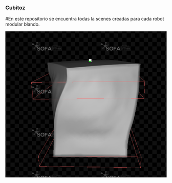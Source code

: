 ### Cubitoz

#En este repositorio se encuentra todas la scenes creadas para cada robot modular blando.


![runSofa](<Screenshot from 2024-07-26 18-22-00.png>)